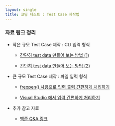 ```yaml
---
layout: single
title: 코딩 테스트 : Test Case 제작법 
---
```

### 자료 링크 정리
* 작은 규모 Test Case 제작 : CLI 입력 형식
  * [간단히 test data 만들어 보는 방법 (1)](https://gooddaytocode.blogspot.com/search/label/%5B093%5D%20%EA%B0%84%EB%8B%A8%ED%9E%88%20test%20data%20%EB%A7%8C%EB%93%A4%EC%96%B4%20%EB%B3%B4%EB%8A%94%20%EB%B0%A9%EB%B2%95%20%281%29#google_vignette)
  
  * [간단히 test data 만들어 보는 방법 (2)](https://gooddaytocode.blogspot.com/search/label/%5B117%5D%20%EA%B0%84%EB%8B%A8%ED%9E%88%20test%20data%20%EB%A7%8C%EB%93%A4%EC%96%B4%20%EB%B3%B4%EB%8A%94%20%EB%B0%A9%EB%B2%95%20%282%29)
  
  
* 큰 규모 Test Case 제작 : 파일 입력 형식
  * [freopen() 사용으로 입력 출력 간편하게 처리하기](https://gooddaytocode.blogspot.com/2016/04/freopen.html)
    
  * [Visual Studio 에서 입력 간편하게 처리하기](https://gooddaytocode.blogspot.com/2016/06/visual-studio.html)


* 추가 참고 자료
  * [백준 Q&A 링크](https://www.acmicpc.net/board/view/23205)
